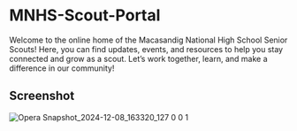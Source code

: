 # MNHS-Scout-Portal
Welcome to the online home of the Macasandig National High School Senior Scouts! Here, you can find updates, events, and resources to help you stay connected and grow as a scout. Let’s work together, learn, and make a difference in our community!

## Screenshot
![Opera Snapshot_2024-12-08_163320_127 0 0 1](https://github.com/user-attachments/assets/0971f785-663d-4569-acd7-416ac0029356)
